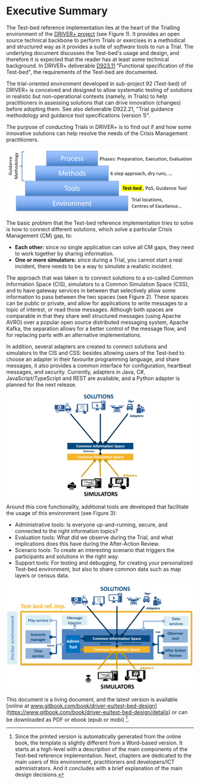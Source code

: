 # Executive Summary

The Test-bed reference implementation lies at the heart of the Trialling environment of the [DRIVER+ project](driver-project.eu) (see Figure 1). It provides an open source technical backbone to perform Trials or exercises in a methodical and structured way as it provides a suite of *software* tools to run a Trial. The underlying document discusses the Test-bed's usage and design, and therefore it is expected that the reader has at least some technical background. In DRIVER+ deliverable [D923.11](https://driver-eu.gitbooks.io/test-bed-specification) "Functional specification of the Test-bed", the requirements of the Test-bed are documented.

The trial-oriented environment developed in sub-project 92 (Test-bed) of DRIVER+ is conceived and designed to allow systematic testing of solutions in realistic but non-operational contexts (namely, in Trials) to help practitioners in assessing solutions that can drive innovation (changes) before adopting them. See also deliverable D922.21, "Trial guidance methodology and guidance tool specifications (version 1)".

The purpose of conducting Trials in DRIVER+ is to find out if and how some innovative solutions can help resolve the needs of the Crisis Management practitioners.

![PTME paradigm applied to DRIVER+](img/pmte_paradigm.png)

The basic problem that the Test-bed reference implementation tries to solve is how to connect different solutions, which solve a particular Crisis Management (CM) gap, to:
- **Each other:** since no single application can solve all CM gaps, they need to work together by sharing information.
- **One or more simulators:** since during a Trial, you cannot start a real incident, there needs to be a way to *simulate* a realistic incident.

The approach that was taken is to connect solutions to a so-called Common Information Space (CIS), simulators to a Common Simulation Space (CSS), and to have gateway services in between that selectively allow some information to pass between the two spaces (see Figure 2). These spaces can be public or private, and allow for applications to write messages to a topic of interest, or read those messages. Although both spaces are comparable in that they share well structured messages (using Apache AVRO) over a popular open source distributed messaging system, Apache Kafka, the separation allows for a better control of the message flow, and for replacing parts with an alternative implementations.

In addition, several adapters are created to connect solutions and simulators to the CIS and CSS: besides allowing users of the Test-bed to choose an adapter in their favourite programming language, and share messages, it also provides a common interface for configuration, heartbeat messages, and security. Currently, adapters in Java, C#, JavaScript/TypeScript and REST are available, and a Python adapter is planned for the next release.

![CIS and CSS](img/test_bed_overview_cis_css.png)

Around this core functionality, additional tools are developed that facilitate the usage of this environment (see Figure 3):
- Administrative tools: Is everyone up-and-running, secure, and connected to the right information topics?
- Evaluation tools: What did we observe during the Trial, and what implications does this have during the After-Action Review.
- Scenario tools: To create an interesting scenario that triggers the participants and solutions in the right way.
- Support tools: For testing and debugging, for creating your personalized Test-bed environment, but also to share common data such as map layers or census data.

![Test-bed reference implementation](img/test-bed-components-explained.png)

This document is a living document, and the latest version is available [online at www.gitbook.com/book/driver-eu/test-bed-design](https://www.gitbook.com/book/driver-eu/test-bed-design/details) or can be downloaded as PDF or ebook (epub or mobi) [^1].

[^1]: Since the printed version is automatically generated from the online book, the template is slightly different from a Word-based version. It starts at a high-level with a description of the main components of the Test-bed reference implementation. Next, chapters are dedicated to the main users of this environment, practitioners and developers/ICT administrators. And it concludes with a brief explanation of the main design decisions.
